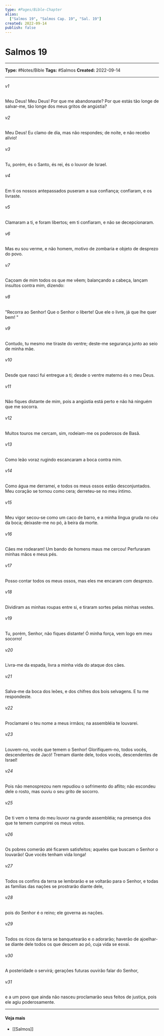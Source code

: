 ```yaml
---
type: #Pages/Bible-Chapter
alias:
  ["Salmos 19", "Salmos Cap. 19", "Sal. 19"]
created: 2022-09-14
publish: false
---
```


# Salmos 19

---

**Type:** #Notes/Bible
**Tags:** #Salmos
**Created:** 2022-09-14

---

###### v1
Meu Deus! Meu Deus! Por que me abandonaste? Por que estás tão longe de salvar-me, tão longe dos meus gritos de angústia?
###### v2
Meu Deus! Eu clamo de dia, mas não respondes; de noite, e não recebo alívio!
###### v3
Tu, porém, és o Santo, és rei, és o louvor de Israel.
###### v4
Em ti os nossos antepassados puseram a sua confiança; confiaram, e os livraste.
###### v5
Clamaram a ti, e foram libertos; em ti confiaram, e não se decepcionaram.
###### v6
Mas eu sou verme, e não homem, motivo de zombaria e objeto de desprezo do povo.
###### v7
Caçoam de mim todos os que me vêem; balançando a cabeça, lançam insultos contra mim, dizendo:
###### v8
"Recorra ao Senhor! Que o Senhor o liberte! Que ele o livre, já que lhe quer bem! "
###### v9
Contudo, tu mesmo me tiraste do ventre; deste-me segurança junto ao seio de minha mãe.
###### v10
Desde que nasci fui entregue a ti; desde o ventre materno és o meu Deus.
###### v11
Não fiques distante de mim, pois a angústia está perto e não há ninguém que me socorra.
###### v12
Muitos touros me cercam, sim, rodeiam-me os poderosos de Basã.
###### v13
Como leão voraz rugindo escancaram a boca contra mim.
###### v14
Como água me derramei, e todos os meus ossos estão desconjuntados. Meu coração se tornou como cera; derreteu-se no meu íntimo.
###### v15
Meu vigor secou-se como um caco de barro, e a minha língua gruda no céu da boca; deixaste-me no pó, à beira da morte.
###### v16
Cães me rodearam! Um bando de homens maus me cercou! Perfuraram minhas mãos e meus pés.
###### v17
Posso contar todos os meus ossos, mas eles me encaram com desprezo.
###### v18
Dividiram as minhas roupas entre si, e tiraram sortes pelas minhas vestes.
###### v19
Tu, porém, Senhor, não fiques distante! Ó minha força, vem logo em meu socorro!
###### v20
Livra-me da espada, livra a minha vida do ataque dos cães.
###### v21
Salva-me da boca dos leões, e dos chifres dos bois selvagens. E tu me respondeste.
###### v22
Proclamarei o teu nome a meus irmãos; na assembléia te louvarei.
###### v23
Louvem-no, vocês que temem o Senhor! Glorifiquem-no, todos vocês, descendentes de Jacó! Tremam diante dele, todos vocês, descendentes de Israel!
###### v24
Pois não menosprezou nem repudiou o sofrimento do aflito; não escondeu dele o rosto, mas ouviu o seu grito de socorro.
###### v25
De ti vem o tema do meu louvor na grande assembléia; na presença dos que te temem cumprirei os meus votos.
###### v26
Os pobres comerão até ficarem satisfeitos; aqueles que buscam o Senhor o louvarão! Que vocês tenham vida longa!
###### v27
Todos os confins da terra se lembrarão e se voltarão para o Senhor, e todas as famílias das nações se prostrarão diante dele,
###### v28
pois do Senhor é o reino; ele governa as nações.
###### v29
Todos os ricos da terra se banquetearão e o adorarão; haverão de ajoelhar-se diante dele todos os que descem ao pó, cuja vida se esvai.
###### v30
A posteridade o servirá; gerações futuras ouvirão falar do Senhor,
###### v31
e a um povo que ainda não nasceu proclamarão seus feitos de justiça, pois ele agiu poderosamente.


---

#### Veja mais

- [[Salmos]]

